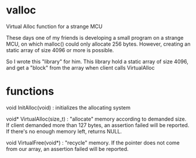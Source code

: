 # valloc
Virtual Alloc function for a strange MCU

These days one of my friends is developing a small program on a strange MCU, on which malloc() could only allocate 256 bytes. However, creating an static array of size 4096 or more is possible.

So I wrote this "library" for him. This library hold a static array of size 4096, and get a "block" from the array when client calls VirtualAlloc

# functions

void InitAlloc(void) : initializes the allocating system

void\* VirtualAlloc(size\_t) : "allocate" memory according to demanded size. If client demanded more than 127 bytes, an assertion failed will be reported. If there's no enough memory left, returns NULL.

void VirtualFree(void\*) : "recycle" memory. If the pointer does not come from our array, an assertion failed will be reported.
